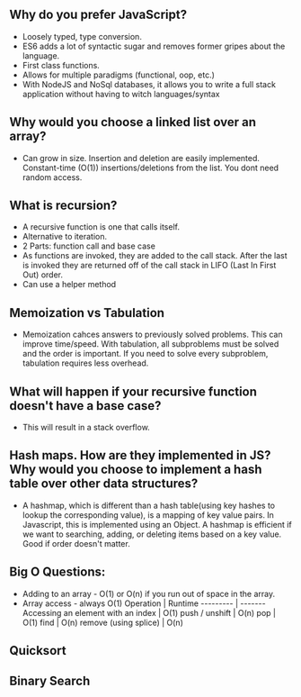 ## Why do you prefer JavaScript?
 * Loosely typed, type conversion.
 * ES6 adds a lot of syntactic sugar and removes former gripes about the language.
 * First class functions.
 * Allows for multiple paradigms (functional, oop, etc.)
 * With NodeJS and NoSql databases, it allows you to write a full stack application without having to witch languages/syntax

 ## Why would you choose a linked list over an array?
 * Can grow in size. Insertion and deletion are easily implemented. Constant-time (O(1)) insertions/deletions from the list. You dont need random access.

 ## What is recursion?
 * A recursive function is one that calls itself.
 * Alternative to iteration.
 * 2 Parts: function call and base case
 * As functions are invoked, they are added to the call stack. After the last is invoked they are returned off of the call stack in LIFO (Last In First Out) order.
 * Can use a helper method

## Memoization vs Tabulation
* Memoization cahces answers to previously solved problems. This can improve time/speed. With tabulation, all subproblems must be solved and the order is important. If you need to solve every subproblem, tabulation requires less overhead.

## What will happen if your recursive function doesn't have a base case?
* This will result in a stack overflow.

## Hash maps. How are they implemented in JS? Why would you choose to implement a hash table over other data structures?
* A hashmap, which is different than a hash table(using key hashes to lookup the corresponding value), is a mapping of key value pairs. In Javascript, this is implemented using an Object. A hashmap is efficient if we want to searching, adding, or deleting items based on a key value. Good if order doesn't matter.

## Big O Questions:
  * Adding to an array - O(1) or O(n) if you run out of space in the array.
  * Array access - always O(1)
  Operation | Runtime
  --------- | -------
  Accessing an element with an index | O(1)
  push / unshift | O(n)
  pop | O(1)
  find | O(n)
  remove (using splice) | O(n)

## Quicksort


## Binary Search

